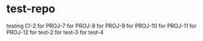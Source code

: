 # test-repo
testing CI-2
for PROJ-7
for PROJ-8
for PROJ-9
for PROJ-10
for PROJ-11
for PROJ-12
for test-2
for test-3
for test-4
